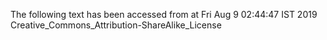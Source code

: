 The following text has been accessed from at Fri Aug 9 02:44:47 IST 2019
Creative_Commons_Attribution-ShareAlike_License
